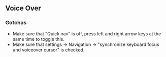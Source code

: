 ## Voice Over

### Gotchas

- Make sure that "Quick nav" is off, press left and right arrow keys at the same time to toggle this.
- Make sure that settings -> Navigation -> "synchronize keyboard focus and voiceover cursor" is checked.
